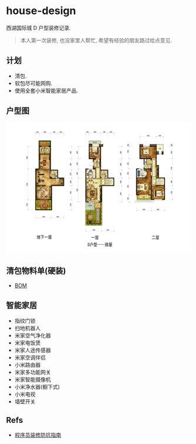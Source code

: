 # house-design

西湖国际城 D 户型装修记录.

 > 本人第一次装修, 也没家里人帮忙, 希望有经验的朋友路过给点意见.

## 计划

* 清包.
* 软包尽可能网购.
* 使用全套小米智能家居产品.

## 户型图

![huxingd](house/huxingd.jpeg)

## 清包物料单(硬装)

* [BOM](items/bom.xlsx)

## 智能家居
* 指纹门锁
* 扫地机器人
* 米家空气净化器
* 米家电饭煲
* 米家人途传感器
* 米家空调伴侣
* 小米路由器
* 米家多功能网关
* 米家智能摄像机
* 小米净水器(橱下式)
* 小米电视
* 墙壁开关

## Refs
* [程序员装修防坑指南](https://ediwang.github.io/programmer-house-fit-up-unfucked/)
